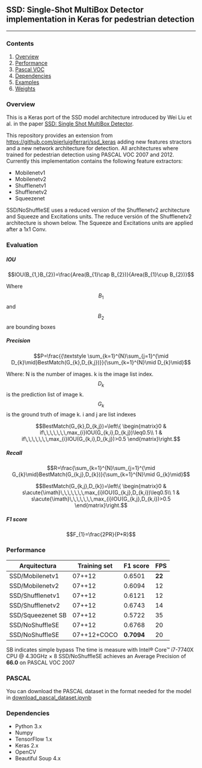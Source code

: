 ## SSD: Single-Shot MultiBox Detector implementation in Keras for pedestrian detection
---
### Contents

1. [Overview](#overview)
2. [Performance](#performance)
3. [Pascal VOC](#pascal)
4. [Dependencies](#dependencies)
5. [Examples](#examples)
6. [Weights](#weights)

### Overview

This is a Keras port of the SSD model architecture introduced by Wei Liu et al. in the paper [SSD: Single Shot MultiBox Detector](https://arxiv.org/abs/1512.02325).

This repository provides an extension from https://github.com/pierluigiferrari/ssd_keras adding new features stractors and a new network architecture for detection. All architectures where trained for pedestrian detection using PASCAL VOC 2007 and 2012.
Currently this implementation contains the following feature extractors:
- Mobilenetv1
- Mobilenetv2
- Shufflenetv1
- Shufflenetv2
- Squeezenet

SSD/NoShuffleSE uses a reduced version of the Shufflenetv2 architecture and Squeeze and Excitations units.
The reduce versión of the Shufflenetv2 architecture is shown below.
The Squeeze and Excitations units are applied after a 1x1 Conv.

### Evaluation
##### IOU
$$IOU(B_{1,}B_{2})=\frac{Area(B_{1}\cap B_{2})}{Area(B_{1}\cup B_{2})}$$

Where $$B_{1}$$ and $$B_{2}$$ are bounding boxes
##### Precision
$$P=\frac{{\textstyle \sum_{k=1}^{N}\sum_{j=1}^{\mid D_{k}\mid}BestMatch(G_{k},D_{k,j})}}{\sum_{k=1}^{N}\mid D_{k}\mid}$$

Where:
N is the number of images.
k is the image list index.
$$D_{k}$$ is the prediction list of image k.
$$G_{k}$$ is the ground truth of image k.
i and j are list indexes

$$BestMatch(G_{k},D_{k,j})=\left\{ \begin{matrix}0 & if\,\,\,\,\,\,\,max_{i}IOU(G_{k,i},D_{k,j})\leq0.5\\
1 & if\,\,\,\,\,\,\,max_{i}IOU(G_{k,i},D_{k,j})>0.5
\end{matrix}\right.$$
##### Recall
$$R=\frac{\sum_{k=1}^{N}\sum_{j=1}^{\mid G_{k}\mid}BestMatch(G_{k,j},D_{k})}{\sum_{k=1}^{N}\mid G_{k}\mid}$$

$$BestMatch(G_{k,j},D_{k})=\left\{ \begin{matrix}0 & s\acute{\imath}\,\,\,\,\,\,\,max_{i}IOU(G_{k,j},D_{k,i})\leq0.5\\
1 & s\acute{\imath}\,\,\,\,\,\,\,max_{i}IOU(G_{k,j},D_{k,i})>0.5
\end{matrix}\right.$$
##### F1 score
$$F_{1}=\frac{2PR}{P+R}$$
### Performance
| Arquitectura      | Training set | F1 score | FPS |
|-------------------|--------------|----------|-----|
| SSD/Mobilenetv1   | 07++12       | 0.6501   | **22**  |
| SSD/Mobilenetv2   | 07++12       | 0.6094   | 12  |
| SSD/Shufflenetv1  | 07++12       | 0.6121   | 12  |
| SSD/Shufflenetv2  | 07++12       | 0.6743   | 14  |
| SSD/Squeezenet SB | 07++12       | 0.5722   | 35  |
| SSD/NoShuffleSE   | 07++12       | 0.6768   | 20  |
| SSD/NoShuffleSE   | 07++12+COCO  | **0.7094**   | 20  |

SB indicates simple bypass
The time is measure with Intel® Core™ i7-7740X CPU @ 4.30GHz × 8
SSD/NoShuffleSE achieves an Average Precision of **66.0** on PASCAL VOC 2007

### PASCAL 
You can download the PASCAL dataset in the format needed for the model in [download_pascal_dataset.ipynb](download_pascal_dataset.ipynb)

### Dependencies

* Python 3.x
* Numpy
* TensorFlow 1.x
* Keras 2.x
* OpenCV
* Beautiful Soup 4.x
